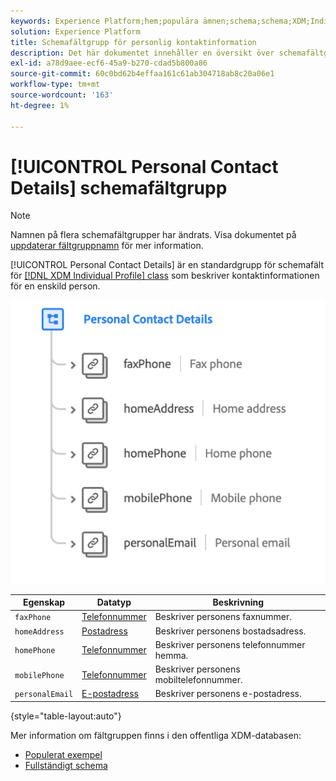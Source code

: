 ```yaml
---
keywords: Experience Platform;hem;populära ämnen;schema;schema;XDM;Individuell profil;fält;scheman;scheman;personuppgifter;Schema design;fältgrupp;Fältgrupp;
solution: Experience Platform
title: Schemafältgrupp för personlig kontaktinformation
description: Det här dokumentet innehåller en översikt över schemafältgruppen Personlig kontaktinformation.
exl-id: a78d9aee-ecf6-45a9-b270-cdad5b800a86
source-git-commit: 60c0bd62b4effaa161c61ab304718ab8c20a06e1
workflow-type: tm+mt
source-wordcount: '163'
ht-degree: 1%

---
```



# [!UICONTROL Personal Contact Details] schemafältgrupp

>[!NOTE]
>
>Namnen på flera schemafältgrupper har ändrats. Visa dokumentet på [uppdaterar fältgruppnamn](../name-updates.md) för mer information.

[!UICONTROL Personal Contact Details] är en standardgrupp för schemafält för [[!DNL XDM Individual Profile] class](../../classes/individual-profile.md) som beskriver kontaktinformationen för en enskild person.

![](../../images/field-groups/personal-contact-details.png)

| Egenskap | Datatyp | Beskrivning |
| --- | --- | --- |
| `faxPhone` | [Telefonnummer](../../data-types/phone-number.md) | Beskriver personens faxnummer. |
| `homeAddress` | [Postadress](../../data-types/postal-address.md) | Beskriver personens bostadsadress. |
| `homePhone` | [Telefonnummer](../../data-types/phone-number.md) | Beskriver personens telefonnummer hemma. |
| `mobilePhone` | [Telefonnummer](../../data-types/phone-number.md) | Beskriver personens mobiltelefonnummer. |
| `personalEmail` | [E-postadress](../../data-types/email-address.md) | Beskriver personens e-postadress. |

{style=&quot;table-layout:auto&quot;}

Mer information om fältgruppen finns i den offentliga XDM-databasen:

* [Populerat exempel](https://github.com/adobe/xdm/blob/master/components/fieldgroups/profile/profile-personal-details.example.1.json)
* [Fullständigt schema](https://github.com/adobe/xdm/blob/master/components/fieldgroups/profile/profile-personal-details.schema.json)
